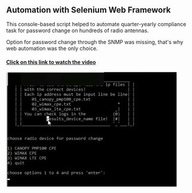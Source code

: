 ######  <h2> Automation with Selenium Web Framework
 
This console-based script helped to automate quarter-yearly compliance task for password change on hundreds of radio antennas.

Option for password change through the SNMP was missing, that's why web automation was the only choice.

<h4><a href="https://arturfatkul.github.io/webautomation-4radio-antennas/">Сlick on this link to watch the video</a></h4>

<img src="files/radio.JPG">

